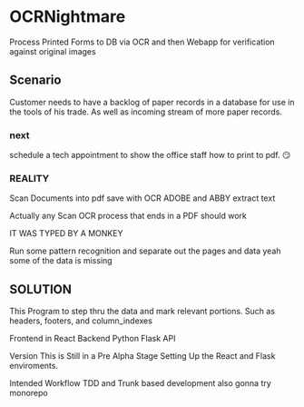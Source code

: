# OCRNightmare

Process Printed Forms to DB via OCR and then Webapp for verification against original images

## Scenario

Customer needs to have a backlog of paper records in a database
for use in the tools of his trade.
As well as incoming stream of more paper records.

### next

 schedule a tech appointment  to show the office staff how to print to pdf. :smirk:

### REALITY

Scan Documents into pdf
save with OCR ADOBE and ABBY extract text

Actually any Scan OCR process that ends in a PDF should work

 IT WAS TYPED BY A MONKEY

 Run some pattern recognition and separate out the pages and data
 yeah some of the data is missing

## SOLUTION

This Program to step thru the data and mark relevant portions. Such as headers, footers, and column_indexes

Frontend in React
Backend Python Flask API

Version
This is Still in a Pre Alpha Stage Setting Up the React and Flask enviroments.

Intended Workflow TDD and Trunk based development also gonna try monorepo

